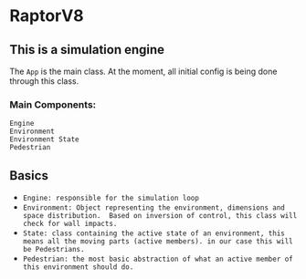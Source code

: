 # RaptorV8
## This is a simulation engine
The `App` is the main class. At the moment, all initial config is being 
done through this class. 


### Main Components:

    Engine
    Environment
    Environment State
    Pedestrian
    


## Basics

- `Engine: responsible for the simulation loop`  
- `Environment: Object representing the environment, dimensions and space distribution. 
Based on inversion of control, this class will check for wall impacts.`
- `State: class containing the active state of an environment, this means all the moving parts (active members).
in our case this will be Pedestrians.` 
- `Pedestrian: the most basic abstraction of what an active member of this environment should do.` 





